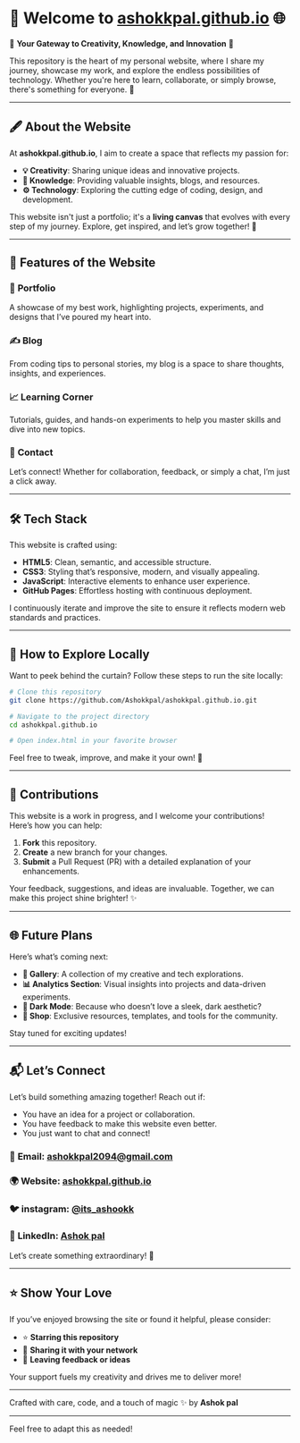 # 🌟 Welcome to [ashokkpal.github.io](https://ashokkpal.github.io/) 🌐  

🎉 **Your Gateway to Creativity, Knowledge, and Innovation** 🎉  

This repository is the heart of my personal website, where I share my journey, showcase my work, and explore the endless possibilities of technology. Whether you're here to learn, collaborate, or simply browse, there's something for everyone. 🚀  

---

## 🖋️ About the Website  

At **ashokkpal.github.io**, I aim to create a space that reflects my passion for:  
- **💡 Creativity**: Sharing unique ideas and innovative projects.  
- **📖 Knowledge**: Providing valuable insights, blogs, and resources.  
- **⚙️ Technology**: Exploring the cutting edge of coding, design, and development.  

This website isn't just a portfolio; it's a **living canvas** that evolves with every step of my journey. Explore, get inspired, and let’s grow together! 🌱  

---

## 🌈 Features of the Website  

### 🎨 **Portfolio**  
A showcase of my best work, highlighting projects, experiments, and designs that I’ve poured my heart into.  

### ✍️ **Blog**  
From coding tips to personal stories, my blog is a space to share thoughts, insights, and experiences.  

### 📈 **Learning Corner**  
Tutorials, guides, and hands-on experiments to help you master skills and dive into new topics.  

### 💬 **Contact**  
Let’s connect! Whether for collaboration, feedback, or simply a chat, I’m just a click away.  

---

## 🛠️ Tech Stack  

This website is crafted using:  
- **HTML5**: Clean, semantic, and accessible structure.  
- **CSS3**: Styling that’s responsive, modern, and visually appealing.  
- **JavaScript**: Interactive elements to enhance user experience.  
- **GitHub Pages**: Effortless hosting with continuous deployment.  

I continuously iterate and improve the site to ensure it reflects modern web standards and practices.  

---

## 🚀 How to Explore Locally  

Want to peek behind the curtain? Follow these steps to run the site locally:  
```bash
# Clone this repository
git clone https://github.com/Ashokkpal/ashokkpal.github.io.git

# Navigate to the project directory
cd ashokkpal.github.io

# Open index.html in your favorite browser
```

Feel free to tweak, improve, and make it your own! 🌟  

---

## 🤝 Contributions  

This website is a work in progress, and I welcome your contributions!  
Here’s how you can help:  
1. **Fork** this repository.  
2. **Create** a new branch for your changes.  
3. **Submit** a Pull Request (PR) with a detailed explanation of your enhancements.  

Your feedback, suggestions, and ideas are invaluable. Together, we can make this project shine brighter! ✨  

---

## 🌐 Future Plans  

Here’s what’s coming next:  
- **📸 Gallery**: A collection of my creative and tech explorations.  
- **📊 Analytics Section**: Visual insights into projects and data-driven experiments.  
- **🌟 Dark Mode**: Because who doesn’t love a sleek, dark aesthetic?  
- **🛒 Shop**: Exclusive resources, templates, and tools for the community.  

Stay tuned for exciting updates!  

---

## 📬 Let’s Connect  

Let’s build something amazing together! Reach out if:  
- You have an idea for a project or collaboration.  
- You have feedback to make this website even better.  
- You just want to chat and connect!  

### 📧 **Email**: [ashokkpal2094@gmail.com](mailto:ashokkpal2094@gmail.com)  
### 🌍 **Website**: [ashokkpal.github.io](https://ashokkpal.github.io/)  
### 🐦 **instagram**: [@its_ashookk](https://www.instagram.com/its_ashookk/)  
### 💼 **LinkedIn**: [Ashok pal](https://www.linkedin.com/in/yoursashok/)  

Let’s create something extraordinary! 🚀  

---

## ⭐ Show Your Love  

If you’ve enjoyed browsing the site or found it helpful, please consider:  
- ⭐ **Starring this repository**  
- 🔗 **Sharing it with your network**  
- 💬 **Leaving feedback or ideas**  

Your support fuels my creativity and drives me to deliver more!  

---

Crafted with care, code, and a touch of magic ✨ by **Ashok pal**  

--- 

Feel free to adapt this as needed!
